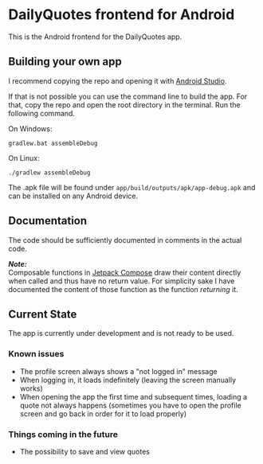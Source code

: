 # DailyQuotes frontend for Android

This is the Android frontend for the DailyQuotes app.

## Building your own app

I recommend copying the repo and opening it with [Android Studio](https://developer.android.com/studio).

If that is not possible you can use the command line to build the app. For that, copy the repo and open the root directory in the terminal.
Run the following command.

On Windows:

	gradlew.bat assembleDebug

On Linux:

	./gradlew assembleDebug

The .apk file will be found under `app/build/outputs/apk/app-debug.apk` and can be installed on any Android device.

## Documentation

The code should be sufficiently documented in comments in the actual code.

***Note:***  
Composable functions in [Jetpack Compose](https://developer.android.com/jetpack/compose) draw their content directly when called and thus have no return value. For simplicity sake I have documented the content of those function as the function *returning* it.

## Current State

The app is currently under development and is not ready to be used.

### Known issues

- The profile screen always shows a "not logged in" message
- When logging in, it loads indefinitely (leaving the screen manually works)
- When opening the app the first time and subsequent times, loading a quote not always happens (sometimes you have to open the profile screen and go back in order for it to load properly)

### Things coming in the future

- The possibility to save and view quotes